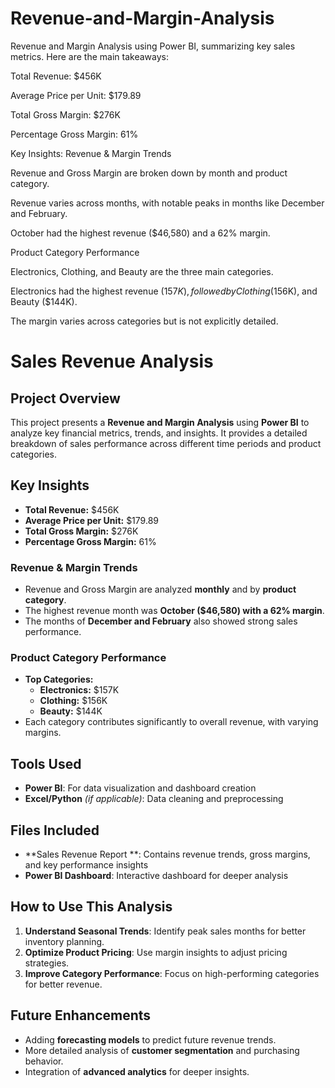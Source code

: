 # Revenue-and-Margin-Analysis

Revenue and Margin Analysis using Power BI, summarizing key sales metrics. Here are the main takeaways:

Total Revenue: $456K

Average Price per Unit: $179.89

Total Gross Margin: $276K

Percentage Gross Margin: 61%

Key Insights:
Revenue & Margin Trends

Revenue and Gross Margin are broken down by month and product category.

Revenue varies across months, with notable peaks in months like December and February.

October had the highest revenue ($46,580) and a 62% margin.

Product Category Performance

Electronics, Clothing, and Beauty are the three main categories.

Electronics had the highest revenue ($157K), followed by Clothing ($156K), and Beauty ($144K).

The margin varies across categories but is not explicitly detailed.

# Sales Revenue Analysis

## Project Overview
This project presents a **Revenue and Margin Analysis** using **Power BI** to analyze key financial metrics, trends, and insights. It provides a detailed breakdown of sales performance across different time periods and product categories.

## Key Insights
- **Total Revenue:** $456K
- **Average Price per Unit:** $179.89
- **Total Gross Margin:** $276K
- **Percentage Gross Margin:** 61%

### Revenue & Margin Trends
- Revenue and Gross Margin are analyzed **monthly** and by **product category**.
- The highest revenue month was **October ($46,580) with a 62% margin**.
- The months of **December and February** also showed strong sales performance.

### Product Category Performance
- **Top Categories:**
  - **Electronics:** $157K
  - **Clothing:** $156K
  - **Beauty:** $144K
- Each category contributes significantly to overall revenue, with varying margins.

## Tools Used
- **Power BI**: For data visualization and dashboard creation
- **Excel/Python** *(if applicable)*: Data cleaning and preprocessing

## Files Included
- **Sales Revenue Report **: Contains revenue trends, gross margins, and key performance insights
- **Power BI Dashboard**: Interactive dashboard for deeper analysis

## How to Use This Analysis
1. **Understand Seasonal Trends**: Identify peak sales months for better inventory planning.
2. **Optimize Product Pricing**: Use margin insights to adjust pricing strategies.
3. **Improve Category Performance**: Focus on high-performing categories for better revenue.

## Future Enhancements
- Adding **forecasting models** to predict future revenue trends.
- More detailed analysis of **customer segmentation** and purchasing behavior.
- Integration of **advanced analytics** for deeper insights.

